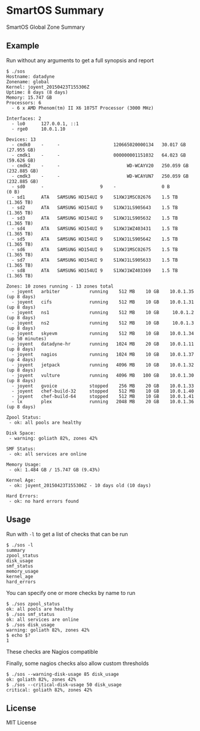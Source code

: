 SmartOS Summary
===============

SmartOS Global Zone Summary

Example
-------

Run without any arguments to get a full synopsis and report

    $ ./sos
    Hostname: datadyne
    Zonename: global
    Kernel: joyent_20150423T155306Z
    Uptime: 8 days (8 days)
    Memory: 15.747 GB
    Processors: 6
      - 6 x AMD Phenom(tm) II X6 1075T Processor (3000 MHz)

    Interfaces: 2
      - lo0      127.0.0.1, ::1
      - rge0     10.0.1.10

    Devices: 13
      - cmdk0    -     -                    120665020000134   30.017 GB  (27.955 GB)
      - cmdk1    -     -                    000000001151032   64.023 GB  (59.626 GB)
      - cmdk2    -     -                         WD-WCAYV20   250.059 GB (232.885 GB)
      - cmdk3    -     -                         WD-WCAYUN7   250.059 GB (232.885 GB)
      - sd0      -                     9    -                 0 B        (0 B)
      - sd1      ATA   SAMSUNG HD154UI 9    S1XWJ1MSC02676    1.5 TB     (1.365 TB)
      - sd2      ATA   SAMSUNG HD154UI 9    S1XWJ1LS905643    1.5 TB     (1.365 TB)
      - sd3      ATA   SAMSUNG HD154UI 9    S1XWJ1LS905632    1.5 TB     (1.365 TB)
      - sd4      ATA   SAMSUNG HD154UI 9    S1XWJ1WZ403431    1.5 TB     (1.365 TB)
      - sd5      ATA   SAMSUNG HD154UI 9    S1XWJ1LS905642    1.5 TB     (1.365 TB)
      - sd6      ATA   SAMSUNG HD154UI 9    S1XWJ1MSC02675    1.5 TB     (1.365 TB)
      - sd7      ATA   SAMSUNG HD154UI 9    S1XWJ1LS905633    1.5 TB     (1.365 TB)
      - sd8      ATA   SAMSUNG HD154UI 9    S1XWJ1WZ403369    1.5 TB     (1.365 TB)

    Zones: 10 zones running - 13 zones total
      - joyent   arbiter           running    512 MB    10 GB    10.0.1.35   (up 8 days)
      - joyent   cifs              running    512 MB    10 GB    10.0.1.31   (up 8 days)
      - joyent   ns1               running    512 MB    10 GB     10.0.1.2   (up 8 days)
      - joyent   ns2               running    512 MB    10 GB     10.0.1.3   (up 8 days)
      - joyent   skyevm            running    512 MB    10 GB    10.0.1.34   (up 50 minutes)
      - joyent   datadyne-hr       running   1024 MB    20 GB    10.0.1.11   (up 8 days)
      - joyent   nagios            running   1024 MB    10 GB    10.0.1.37   (up 4 days)
      - joyent   jetpack           running   4096 MB    10 GB    10.0.1.32   (up 8 days)
      - joyent   vulture           running   4096 MB   100 GB    10.0.1.30   (up 8 days)
      - joyent   gvoice            stopped    256 MB    20 GB    10.0.1.33
      - joyent   chef-build-32     stopped    512 MB    10 GB    10.0.1.40
      - joyent   chef-build-64     stopped    512 MB    10 GB    10.0.1.41
      - lx       plex              running   2048 MB    20 GB    10.0.1.36   (up 8 days)

    Zpool Status:       
     - ok: all pools are healthy

    Disk Space:         
     - warning: goliath 82%, zones 42%

    SMF Status:         
     - ok: all services are online

    Memory Usage:       
     - ok: 1.484 GB / 15.747 GB (9.43%)

    Kernel Age:         
     - ok: joyent_20150423T155306Z - 10 days old (10 days)

    Hard Errors:        
     - ok: no hard errors found

Usage
-----

Run with `-l` to get a list of checks that can be run

    $ ./sos -l
    summary
    zpool_status
    disk_usage
    smf_status
    memory_usage
    kernel_age
    hard_errors

You can specify one or more checks by name to run

    $ ./sos zpool_status
    ok: all pools are healthy
    $ ./sos smf_status
    ok: all services are online
    $ ./sos disk_usage
    warning: goliath 82%, zones 42%
    $ echo $?
    1

These checks are Nagios compatible

Finally, some nagios checks also allow custom thresholds

    $ ./sos --warning-disk-usage 85 disk_usage
    ok: goliath 82%, zones 42%
    $ ./sos --critical-disk-usage 50 disk_usage
    critical: goliath 82%, zones 42%

License
-------

MIT License

